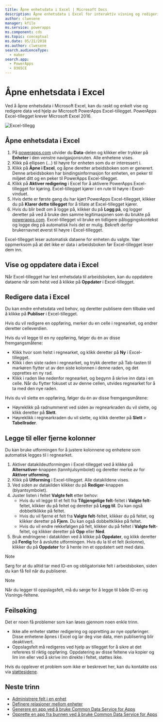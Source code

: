 ```yaml
---
title: Åpne enhetsdata i Excel | Microsoft Docs
description: Åpne enhetsdata i Excel for interaktiv visning og redigering.
author: clwesene
manager: kfile
ms.service: powerapps
ms.component: cds
ms.topic: conceptual
ms.date: 05/21/2018
ms.author: clwesene
search.audienceType:
  - maker
search.app:
  - PowerApps
  - D365CE
---
```

# <a name="open-entity-data-in-excel"></a>Åpne enhetsdata i Excel
Ved å åpne enhetsdata i Microsoft Excel, kan du raskt og enkelt vise og redigere data ved hjelp av Microsoft PowerApps Excel-tillegget. PowerApps Excel-tillegget krever Microsoft Excel 2016.

![Excel-tillegg](./media/data-platform-cds-excel-addin/ExcelAddin.png "PowerApps Excel-tillegg")

## <a name="open-entity-data-in-excel"></a>Åpne enhetsdata i Excel
1. På [powerapps.com](https://web.powerapps.com/?utm_source=padocs&utm_medium=linkinadoc&utm_campaign=referralsfromdoc) utvider du **Data**-delen og klikker eller trykker på **Enheter** i den venstre navigasjonsruten. Alle enhetene vises.
2. Klikk på ellipsen (…) til høyre for enheten som du er interessert i.
3. Klikk på **Åpne i Excel**, og åpne deretter arbeidsboken som er generert. Denne arbeidsboken har bindingsinformasjon for enheten, en peker til miljøet ditt og en peker til PowerApps Excel-tillegget.  
4. Klikk på **Aktiver redigering** i Excel for å aktivere PowerApps Excel-tillegget for kjøring. Excel-tillegget kjører i en rute til høyre i Excel-vinduet.
5. Hvis dette er første gang du har kjørt PowerApps Excel-tillegget, klikker du på **Klarer dette tillegget** for å tillate at Excel-tillegget kjører.
6. Hvis du blir bedt om å logge på, klikker du på **Logg på**, og logger deretter på ved å bruke den samme legitimasjonen som du brukte på [powerapps.com](https:///?utm_source=padocs&utm_medium=linkinadoc&utm_campaign=referralsfromdoc). Excel-tillegget vil bruke en tidligere påloggingskontekst og logge deg på automatisk hvis det er mulig. Bekreft derfor brukernavnet øverst til høyre i Excel-tillegget.

Excel-tillegget leser automatisk dataene for enheten du valgte. Vær oppmerksom på at det ikke er data i arbeidsboken før Excel-tillegget leser dem inn.

## <a name="view-and-refresh-data-in-excel"></a>Vise og oppdatere data i Excel
Når Excel-tillegget har lest enhetsdata til arbeidsboken, kan du oppdatere dataene når som helst ved å klikke på **Oppdater** i Excel-tillegget.

## <a name="edit-data-in-excel"></a>Redigere data i Excel
Du kan endre enhetsdata ved behov, og deretter publisere dem tilbake ved å klikke på **Publiser** i Excel-tillegget.

Hvis du vil redigere en oppføring, merker du en celle i regnearket, og endrer deretter celleverdien.

Hvis du vil legge til en ny oppføring, følger du én av disse fremgangsmåtene:

* Klikk hvor som helst i regnearket, og klikk deretter på **Ny** i Excel-tillegget.
* Klikk i den siste raden i regnearket, og trykk deretter på Tab-tasten til markøren flytter ut av den siste kolonnen i denne raden, og det opprettes en ny rad.
* Klikk i raden like nedenfor regnearket, og begynn å skrive inn data i en celle. Når du flytter fokuset ut av denne cellen, utvides regnearket for å ta med den nye raden.

Hvis du vil slette en oppføring, følger du én av disse fremgangsmåtene:

* Høyreklikk på radnummeret ved siden av regnearkraden du vil slette, og klikk deretter på **Slett**.
* Høyreklikk i regnearkraden du vil slette, og klikk deretter på **Slett** > **Tabellrader**.

## <a name="add-or-remove-columns"></a>Legge til eller fjerne kolonner
Du kan bruke utformingen for å justere kolonnene og enhetene som automatisk legges til i regnearket.

1. Aktiver datakildeutformingen i Excel-tillegget ved å klikke på **Alternativer**-knappen (tannhjulsymbolet) og deretter merke av for **Aktiver utforming**.
2. Klikk på **Utforming** i Excel-tillegget. Alle datakildene vises.
3. Ved siden av datakilden klikker du på **Rediger**-knappen (blyantsymbolet).
4. Juster listen i feltet **Valgte felt** etter behov:
   * Hvis du vil legge til et felt fra **Tilgjengelige felt**-feltet i **Valgte felt**-feltet, klikker du på feltet og deretter på **Legg til**. Du kan også dobbeltklikke på feltet.
   * Hvis du vil fjerne et felt fra **Valgte felt**-feltet, klikker du på feltet, og klikker deretter på **Fjern**. Du kan også dobbeltklikke på feltet.
   * Hvis du vil endre rekkefølgen på felt, klikker du på feltet i **Valgte felt**-feltet, og klikker deretter på **Opp** eller **Ned**.
5. Bruk endringene i datakilden ved å klikke på **Oppdater**, og klikk deretter på **Ferdig** for å avslutte utformingen. Hvis du la til et felt (kolonne), klikker du på **Oppdater** for å hente inn et oppdatert sett med data.

> [!NOTE]
> Sørg for at du alltid tar med ID-en og obligatoriske felt i arbeidsboken, siden du kan få feil når du publiserer.

> [!NOTE]
> Når du legger til oppslagsfelt, må du sørge for å legge til både ID-en og Visnings-feltene.

## <a name="troubleshooting"></a>Feilsøking
Det er noen få problemer som kan løses gjennom noen enkle trinn.

* Ikke alle enheter støtter redigering og oppretting av nye oppføringer. Disse enhetene åpnes i Excel og lar deg vise data, men publisering blir deaktivert.
* Oppslagsfelt må redigeres ved hjelp av tillegget for å sikre at det refereres til riktig oppføring. Oppdatering av disse feltene via kopier og lim inn eller ved å skrive inn direkte i feltet, støttes ikke.


Hvis du opplever et problem som ikke er beskrevet her, kan du kontakte oss via [støttesidene](https://powerapps.microsoft.com/support/).

## <a name="next-steps"></a>Neste trinn
* [Administrere felt i en enhet](data-platform-manage-fields.md)
* [Definere relasjoner mellom enheter](data-platform-entity-lookup.md)
* [Generere en app ved å bruke Common Data Service for Apps](../canvas-apps/data-platform-create-app.md)
* [Opprette en app fra bunnen ved å bruke Common Data Service for Apps](../canvas-apps/data-platform-create-app-scratch.md)

